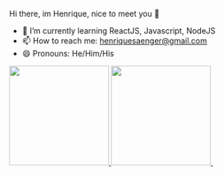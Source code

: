 Hi there, im Henrique, nice to meet you 👋

- 🌱 I’m currently learning ReactJS, Javascript, NodeJS
- 📫 How to reach me: henriquesaenger@gmail.com
- 😄 Pronouns: He/Him/His

<div>
  <a href="https://github.com/henriquesaenger">
  <img height="180em" src="https://github-readme-stats.vercel.app/api?username=henriquesaenger&show_icons=true&theme=midnight-purple">
  <img height="180em" src="https://github-readme-stats.vercel.app/api/top-langs/?username=henriquesaenger&layout=compact&theme=midnight-purple">
  </a>
  <a href="https://www.linkedin.com/in/henrique-saenger/"><img height="100em" src"https://img.shields.io/badge/LinkedIn-0077B5?style=for-the-badge&logo=linkedin&logoColor=white" target="_blank"></a>
</div>
<div>
  <a href="https://www.linkedin.com/in/henrique-saenger/"><img height="100em" src"https://img.shields.io/badge/LinkedIn-0077B5?style=for-the-badge&logo=linkedin&logoColor=white" target="_blank"></a>
</div>
